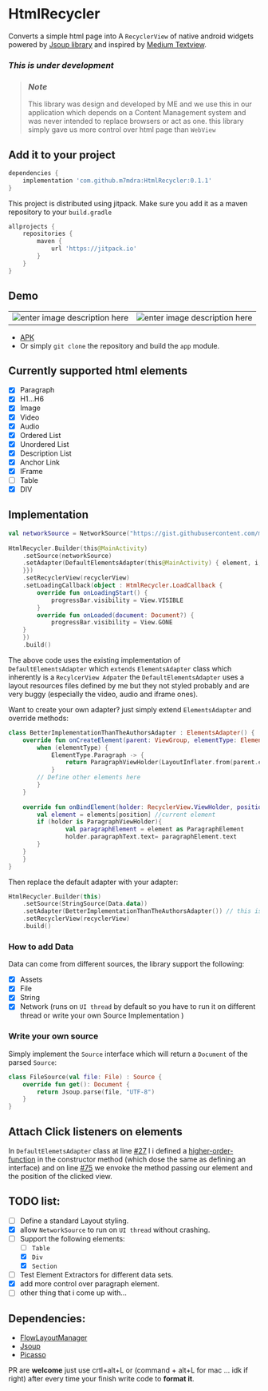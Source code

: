 
# HtmlRecycler
Converts a simple html page into A `RecyclerView` of native android widgets powered by [Jsoup library](https://jsoup.org/) and inspired by [Medium Textview](https://github.com/angebagui/medium-textview/).

### ***This is under development*** 

> ### ***Note*** 
>  This library was design and developed by ME and we use this in our application which depends on a Content Management system and was never intended to replace browsers or act as one. this library simply gave us more control over html page than `WebView`

## Add it to your project
```groovy
dependencies {
    implementation 'com.github.m7mdra:HtmlRecycler:0.1.1'
}
```

This project is distributed using jitpack. Make sure you add it as a maven repository to your `build.gradle`
```groovy
allprojects {
    repositories {
        maven { 
            url 'https://jitpack.io' 
        }
    }
}
```

## Demo
|  |  |
|--|--|
| ![enter image description here](https://raw.githubusercontent.com/m7mdra/HtmlRecycler/master/media/demo1.gif) | ![enter image description here](https://raw.githubusercontent.com/m7mdra/HtmlRecycler/master/media/demo2.gif) |

 - [APK](https://cdn.rawgit.com/m7mdra/HtmlRecycler/d278854a/app/build/outputs/apk/debug/app-debug.apk) 
 - Or simply `git clone` the repository and build the `app` module. 
 

 
## Currently supported html elements
 - [x] Paragraph 
 - [x] H1...H6
 - [x] Image
 - [x] Video
 - [x] Audio
 - [x] Ordered List
 - [x]  Unordered List
 - [x]  Description List
 - [x]  Anchor Link
 - [x]  IFrame
 - [ ] Table
 - [x] DIV 

## Implementation
```Kotlin
val networkSource = NetworkSource("https://gist.githubusercontent.com/m7mdra/f22c62bc6941e08064b4fbceb4832a90/raw/ea8574d986635cf214541f1f5702ef37cc731aaf/article.html")  
  
HtmlRecycler.Builder(this@MainActivity)  
    .setSource(networkSource)  
    .setAdapter(DefaultElementsAdapter(this@MainActivity) { element, i, view ->  
    }})
    .setRecyclerView(recyclerView)  
    .setLoadingCallback(object : HtmlRecycler.LoadCallback {  
        override fun onLoadingStart() {  
            progressBar.visibility = View.VISIBLE  
        }  
        override fun onLoaded(document: Document?) {  
            progressBar.visibility = View.GONE
  	}  
    })  
    .build()
```

The above code uses the existing implementation of `DefaultElementsAdapter` which `extends` `ElementsAdapter` class which inherently is a `RecylcerView Adpater` the `DefaultElementsAdapter` uses a layout resources files defined by me but they not styled probably and are very buggy (especially the video, audio and iframe ones).

Want to create your own adapter? just simply extend `ElementsAdapter` and override methods:
```Kotlin
class BetterImplementationThanTheAuthorsAdapter : ElementsAdapter() {    
    override fun onCreateElement(parent: ViewGroup, elementType: ElementType): RecyclerView.ViewHolder {  
        when (elementType) {  
            ElementType.Paragraph -> {  
                return ParagraphViewHolder(LayoutInflater.from(parent.context).inflate(R.layout.row_paragarph, parent, false))  
            }
	    // Define other elements here
        }  
    }  
  
    override fun onBindElement(holder: RecyclerView.ViewHolder, position: Int) {  
        val element = elements[position] //current element  
	    if (holder is ParagraphViewHolder){  
                val paragraphElement = element as ParagraphElement  
            	holder.paragraphText.text= paragraphElement.text  
	    }  
	}  
    }
}
```

Then replace the default adapter with your adapter:
```Kotlin
HtmlRecycler.Builder(this)  
    .setSource(StringSource(Data.data))  
    .setAdapter(BetterImplementationThanTheAuthorsAdapter()) // this is a custom adapter  
    .setRecyclerView(recyclerView)  
    .build()
```

### How to add Data
Data can come from different sources, the library support the following:

 - [x] Assets
 - [x] File
 - [x] String
 - [x] Network (runs on `UI thread` by default so you have to run it on different thread or write your own Source Implementation )

### Write your own source
Simply implement the `Source` interface which will return a `Document` of the parsed `Source`:
```Kotlin
class FileSource(val file: File) : Source {  
    override fun get(): Document {  
        return Jsoup.parse(file, "UTF-8")  
    }  
}
```

## Attach Click listeners on elements
In `DefaultElemetsAdapter` class at line [#27](https://github.com/m7mdra/HtmlRecylcer/blob/master/htmlrecycler/src/main/java/m7mdra/com/htmlrecycler/adapter/DefaultElementsAdapter.kt#L27) l i defined a [higher-order-function](https://kotlinlang.org/docs/reference/lambdas.html#higher-order-functions) in the constructor method (which dose the same as defining an interface) and on line [#75](https://github.com/m7mdra/HtmlRecylcer/blob/master/htmlrecycler/src/main/java/m7mdra/com/htmlrecycler/adapter/DefaultElementsAdapter.kt#L75) we envoke the method passing our element and the position of the clicked view.

## TODO list: 
 - [ ] Define a standard Layout styling.
 - [x] allow `NetworkSource` to run on `UI thread` without crashing. 
 - [ ] Support the following elements:
	 - [ ] `Table`
	 - [x] `Div`
	 - [x] `Section`
 - [ ] Test Element Extractors for different data sets.
 - [x] add more control over paragraph element.
 - [ ] other thing that i come up with...
 
## Dependencies:
 - [FlowLayoutManager](https://github.com/xiaofeng-han/AndroidLibs/tree/master/flowlayoutmanager)
 - [Jsoup](https://jsoup.org/)
 - [Picasso](https://github.com/square/picasso)

PR are **welcome** just use crtl+alt+L or (command + alt+L for mac ... idk if right) after every time your finish write code to **format it**.
